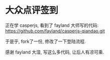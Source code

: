 大众点评签到
==============

正在学 casperjs, 看到了 fayland 大师写的代码:  https://github.com/fayland/casperjs-qiandao.git

于是乎,  fork了一份, 修改了一下登陆流程.



感谢 fayland 大湿, 写这么多代码, 让后人有凉可乘.



